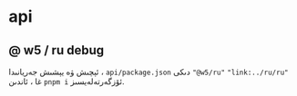 # api

## @ w5 / ru debug

ئېچىش ۋە يېشىش جەريانىدا ، `api/package.json` دىكى `"@w5/ru"` `"link:../ru/ru"` غا ، ئاندىن `pnpm i` ئۆزگەرتەلەيسىز.
